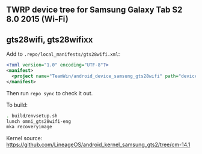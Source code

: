 ## TWRP device tree for Samsung Galaxy Tab S2 8.0 2015 (Wi-Fi)
## gts28wifi, gts28wifixx

Add to `.repo/local_manifests/gts28wifi.xml`:

```xml
<?xml version="1.0" encoding="UTF-8"?>
<manifest>
  <project name="TeamWin/android_device_samsung_gts28wifi" path="device/samsung/gts28wifi" remote="github" revision="android-7.1" />
</manifest>
```

Then run `repo sync` to check it out.

To build:

```sh
. build/envsetup.sh
lunch omni_gts28wifi-eng
mka recoveryimage
```

Kernel source: https://github.com/LineageOS/android_kernel_samsung_gts2/tree/cm-14.1

